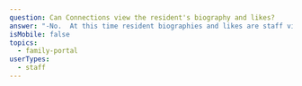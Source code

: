 ```yaml
---
question: Can Connections view the resident's biography and likes?
answer: "-No.  At this time resident biographies and likes are staff view only. "
isMobile: false
topics:
  - family-portal
userTypes:
  - staff
---
```

